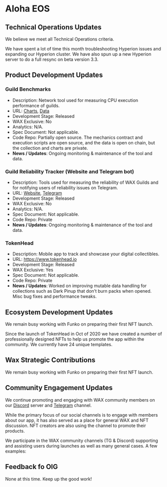 # Aloha EOS

## Technical Operations Updates

We believe we meet all Technical Operations criteria.

We have spent a lot of time this month troubleshooting Hyperion issues and expanding our Hyperion cluster. We have also spun up a new Hyperion server to do a full resync on beta version 3.3.

## Product Development Updates

### Guild Benchmarks

- Description: Network tool used for measuring CPU execution performance of guilds.
- URL: [Charts](https://www.alohaeos.com/tools/benchmarks#networkId=11&timeframeId=4), [Data](https://wax.bloks.io/account/eosmechanics)
- Development Stage: Released
- WAX Exclusive: No
- Analytics: N/A.
- Spec Document: Not applicable.
- Code Repo: Partially open source. The mechanics contract and execution scripts are open source, and the data is open on chain, but the collection and charts are private.
- **News / Updates**: Ongoing monitoring & maintenance of the tool and data.

### Guild Reliability Tracker (Website and Telegram bot)

- Description: Tools used for measuring the reliability of WAX Guilds and for notifying users of reliability issues on Telegram.
- URL: [Website](https://www.alohaeos.com/tools/reliability#networkId=11&timeframeId=10&sort=rank&sortDir=asc), [Telegram](https://t.me/WAX_Mainnet_Aloha_Tracker)
- Development Stage: Released
- WAX Exclusive: No
- Analytics: N/A.
- Spec Document: Not applicable.
- Code Repo: Private
- **News / Updates**: Ongoing monitoring & maintenance of the tool and data.

### TokenHead

- Description: Mobile app to track and showcase your digital collectibles.
- URL: https://www.tokenhead.io
- Development Stage: Released
- WAX Exclusive: Yes
- Spec Document: Not applicable.
- Code Repo: Private
- **News / Updates**: Worked on improving mutable data handling for collections such as Dark Pinup that don’t burn packs when opened. Misc bug fixes and performance tweaks.

## Ecosystem Development Updates

We remain busy working with Funko on preparing their first NFT launch.  

Since the launch of TokenHead in Oct of 2020 we have created a number of professionally designed NFTs to help us promote the app within the community. We currently have 24 unique templates.

## Wax Strategic Contributions

We remain busy working with Funko on preparing their first NFT launch.

## Community Engagement Updates

We continue promoting and engaging with WAX community members on our [Discord](https://tokenhead.io/discord) server and [Telegram](https://t.me/tokenheadio) channel. 

While the primary focus of our social channels is to engage with members about our app, it has also served as a place for general WAX and NFT discussion. NFT creators are also using the channel to promote their products.   

We participate in the WAX community channels (TG & Discord) supporting and assisting users during launches as well as many general cases. A few examples:


## Feedback fo OIG

None at this time. Keep up the good work!
